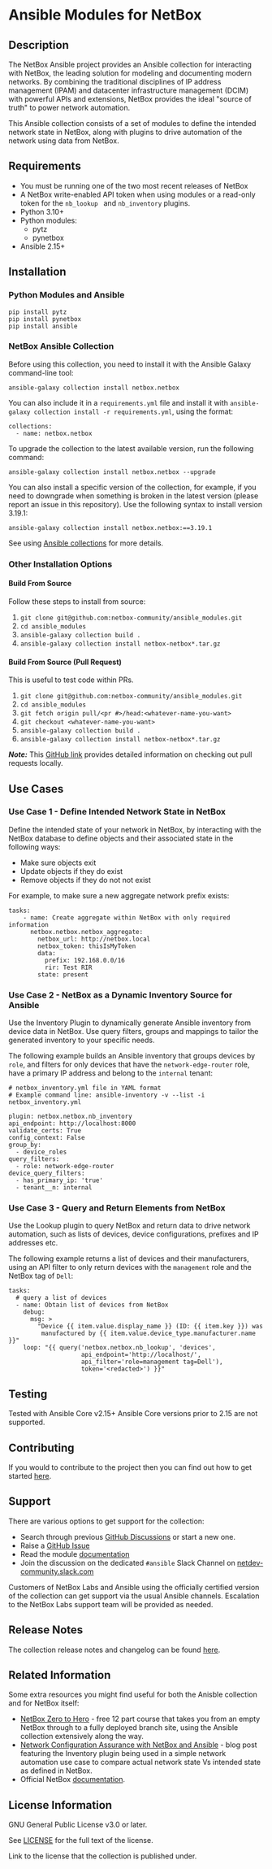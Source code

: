 # Ansible Modules for NetBox

## Description
The NetBox Ansible project provides an Ansible collection for interacting with NetBox, the leading solution for modeling and documenting modern networks. By combining the traditional disciplines of IP address management (IPAM) and datacenter infrastructure management (DCIM) with powerful APIs and extensions, NetBox provides the ideal "source of truth" to power network automation.

This Ansible collection consists of a set of modules to define the intended network state in NetBox, along with plugins to drive automation of the network using data from NetBox.

## Requirements

- You must be running one of the two most recent releases of NetBox
- A NetBox write-enabled API token when using modules or a read-only token for the `nb_lookup ` and `nb_inventory` plugins.
- Python 3.10+
- Python modules:
  - pytz
  - pynetbox
- Ansible 2.15+

## Installation

### Python Modules and Ansible
```
pip install pytz
pip install pynetbox
pip install ansible
```

### NetBox Ansible Collection
Before using this collection, you need to install it with the Ansible Galaxy command-line tool:

```
ansible-galaxy collection install netbox.netbox
```

You can also include it in a `requirements.yml` file and install it with `ansible-galaxy collection install -r requirements.yml`, using the format:
```
collections:
  - name: netbox.netbox
```

To upgrade the collection to the latest available version, run the following command:
```
ansible-galaxy collection install netbox.netbox --upgrade
```
You can also install a specific version of the collection, for example, if you need to downgrade when something is broken in the latest version (please report an issue in this repository). Use the following syntax to install version 3.19.1:

```
ansible-galaxy collection install netbox.netbox:==3.19.1
```
See using [Ansible collections](https://docs.ansible.com/ansible/latest/user_guide/collections_using.html#installing-collections) for more details.

### Other Installation Options

#### Build From Source

Follow these steps to install from source:

1. ``git clone git@github.com:netbox-community/ansible_modules.git``
2. ``cd ansible_modules``
3. ``ansible-galaxy collection build .``
4. ``ansible-galaxy collection install netbox-netbox*.tar.gz``

#### Build From Source (Pull Request)

This is useful to test code within PRs.

1. ``git clone git@github.com:netbox-community/ansible_modules.git``
2. ``cd ansible_modules``
3. ``git fetch origin pull/<pr #>/head:<whatever-name-you-want>``
4. ``git checkout <whatever-name-you-want>``
5. ``ansible-galaxy collection build .``
6. ``ansible-galaxy collection install netbox-netbox*.tar.gz``

**_Note:_** This [GitHub link](https://docs.github.com/en/free-pro-team@latest/github/collaborating-with-issues-and-pull-requests/checking-out-pull-requests-locally) provides detailed information on checking out pull requests locally.

## Use Cases

### Use Case 1 - Define Intended Network State in NetBox
Define the intended state of your network in NetBox, by interacting with the NetBox database to define objects and their associated state in the following ways:

- Make sure objects exit
- Update objects if they do exist
- Remove objects if they do not not exist

For example, to make sure a new aggregate network prefix exists:
```
tasks:
    - name: Create aggregate within NetBox with only required information
      netbox.netbox.netbox_aggregate:
        netbox_url: http://netbox.local
        netbox_token: thisIsMyToken
        data:
          prefix: 192.168.0.0/16
          rir: Test RIR
        state: present
```

### Use Case 2 - NetBox as a Dynamic Inventory Source for Ansible
Use the Inventory Plugin to dynamically generate Ansible inventory from device data in NetBox. Use query filters, groups and mappings to tailor the generated inventory to your specific needs.

The following example builds an Ansible inventory that groups devices by `role`, and filters for only devices that have the `network-edge-router` role, have a primary IP address and belong to the `internal` tenant:
```
# netbox_inventory.yml file in YAML format
# Example command line: ansible-inventory -v --list -i netbox_inventory.yml

plugin: netbox.netbox.nb_inventory
api_endpoint: http://localhost:8000
validate_certs: True
config_context: False
group_by:
  - device_roles
query_filters:
  - role: network-edge-router
device_query_filters:
  - has_primary_ip: 'true'
  - tenant__n: internal
```

### Use Case 3 - Query and Return Elements from NetBox
Use the Lookup plugin to query NetBox and return data to drive network automation, such as lists of devices, device configurations, prefixes and IP addresses etc.

The following example returns a list of devices and their manufacturers, using an API filter to only return devices with the `management` role and the NetBox tag of `Dell`:
```
tasks:
  # query a list of devices
  - name: Obtain list of devices from NetBox
    debug:
      msg: >
        "Device {{ item.value.display_name }} (ID: {{ item.key }}) was
         manufactured by {{ item.value.device_type.manufacturer.name }}"
    loop: "{{ query('netbox.netbox.nb_lookup', 'devices',
                    api_endpoint='http://localhost/',
                    api_filter='role=management tag=Dell'),
                    token='<redacted>') }}"

```
## Testing
Tested with Ansible Core v2.15+ Ansible Core versions prior to 2.15 are not supported.

## Contributing
If you would to contribute to the project then you can find out how to get started [here](https://github.com/netbox-community/ansible_modules/blob/devel/CONTRIBUTING.md).

## Support
There are various options to get support for the collection:
-  Search through previous [GitHub Discussions](https://github.com/netbox-community/ansible_modules/discussions) or start a new one.
- Raise a [GitHub Issue](https://github.com/netbox-community/ansible_modules/issues)
- Read the module [documentation](https://netbox-ansible-collection.readthedocs.io/en/latest/)
- Join the discussion on the dedicated `#ansible` Slack Channel on [netdev-community.slack.com](https://netdev-community.slack.com/join/shared_invite/zt-mtts8g0n-Sm6Wutn62q_M4OdsaIycrQ#/shared-invite/email)

Customers of NetBox Labs and Ansible using the officially certified version of the collection can get support via the usual Ansible channels. Escalation to the NetBox Labs support team will be provided as needed.

## Release Notes
The collection release notes and changelog can be found [here](https://github.com/netbox-community/ansible_modules/releases).

## Related Information
Some extra resources you might find useful for both the Anisble collection and for NetBox itself:
- [NetBox Zero to Hero](https://netboxlabs.com/zero-to-hero/) - free 12 part course that takes you from an empty NetBox through to a fully deployed branch site, using the Ansible collection extensively along the way.
- [Network Configuration Assurance with NetBox and Ansible](https://netboxlabs.com/blog/network-configuration-assurance-with-netbox-and-ansible/) - blog post featuring the Inventory plugin being used in a simple network automation use case to compare actual network state Vs intended state as defined in NetBox.
- Official NetBox [documentation](https://docs.netbox.dev/en/stable/).

## License Information
GNU General Public License v3.0 or later.

See [LICENSE](https://github.com/netbox-community/ansible_modules/blob/devel/LICENSE) for the full text of the license.

Link to the license that the collection is published under.
